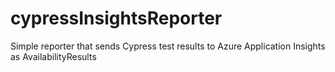 # cypressInsightsReporter
Simple reporter that sends Cypress test results to Azure Application Insights as AvailabilityResults
